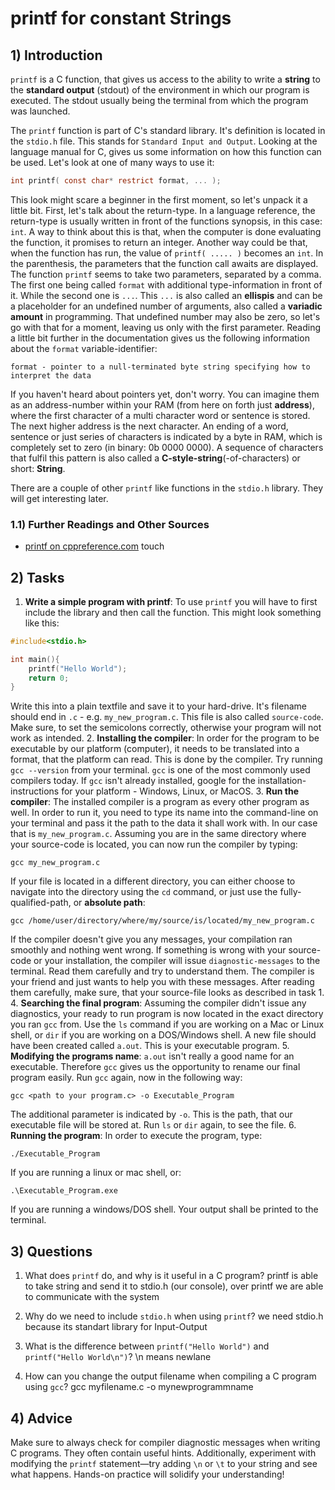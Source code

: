 <!---
{
  "id": "a2596a91-c7de-477a-bfbb-b08867f1aa89",
  "depends_on": [],
  "author": "Stephan Bökelmann",
  "first_used": "2025-03-20",
  "keywords": ["learning", "exercises", "education", "practice", "C", "printf"]
}
--->

# printf for constant Strings

## 1) Introduction
`printf` is a C function, that gives us access to the ability to write a **string** to the **standard output** (stdout) of the environment in which our program is executed.
The stdout usually being the terminal from which the program was launched.

The `printf` function is part of C's standard library.
It's definition is located in the `stdio.h` file. 
This stands for `Standard Input and Output`.
Looking at the language manual for C, gives us some information on how this function can be used. 
Let's look at one of many ways to use it:
```C
int printf( const char* restrict format, ... );
```
This look might scare a beginner in the first moment, so let's unpack it a little bit.
First, let's talk about the return-type. 
In a language reference, the return-type is usually written in front of the functions synopsis, in this case: `int`.
A way to think about this is that, when the computer is done evaluating the function, it promises to return an integer. 
Another way could be that, when the function has run, the value of `printf( ..... )` becomes an `int`.
In the parenthesis, the parameters that the function call awaits are displayed. 
The function `printf` seems to take two parameters, separated by a comma. 
The first one being called `format` with additional type-information in front of it. 
While the second one is `...`. 
This `...` is also called an __ellispis__ and can be a placeholder for an undefined number of arguments, also called a __variadic amount__ in programming. 
That undefined number may also be zero, so let's go with that for a moment, leaving us only with the first parameter.
Reading a little bit further in the documentation gives us the following information about the `format` variable-identifier:
```
format - pointer to a null-terminated byte string specifying how to interpret the data
```
If you haven't heard about pointers yet, don't worry. 
You can imagine them as an address-number within your RAM (from here on forth just **address**), where the first character of a multi character word or sentence is stored.
The next higher address is the next character. 
An ending of a word, sentence or just series of characters is indicated by a byte in RAM, which is completely set to zero (in binary: 0b 0000 0000).
A sequence of characters that fulfil this pattern is also called a __C-style-string__(-of-characters) or short: **String**.

There are a couple of other `printf` like functions in the `stdio.h` library. 
They will get interesting later.

### 1.1) Further Readings and Other Sources
- [printf on cppreference.com](https://en.cppreference.com/w/c/io/fprintf)
touch 
## 2) Tasks
1. **Write a simple program with printf**: To use `printf` you will have to first include the library and then call the function. This might look something like this:
```C
#include<stdio.h>

int main(){
    printf("Hello World");
    return 0;
}
```
Write this into a plain textfile and save it to your hard-drive. 
It's filename should end in `.c` - e.g. `my_new_program.c`.
This file is also called `source-code`.
Make sure, to set the semicolons correctly, otherwise your program will not work as intended.
2. **Installing the compiler**: In order for the program to be executable by our platform (computer), it needs to be translated into a format, that the platform can read.
This is done by the compiler. 
Try running `gcc --version` from your terminal. 
`gcc` is one of the most commonly used compilers today. 
If `gcc` isn't already installed, google for the installation-instructions for your platform - Windows, Linux, or MacOS.
3. **Run the compiler**: The installed compiler is a program as every other program as well. In order to run it, you need to type its name into the command-line on your terminal and pass it the path to the data it shall work with. In our case that is `my_new_program.c`. 
Assuming you are in the same directory where your source-code is located, you can now run the compiler by typing:
```shell
gcc my_new_program.c
```
If your file is located in a different directory, you can either choose to navigate into the directory using the `cd` command, or just use the fully-qualified-path, or __absolute path__:
```shell
gcc /home/user/directory/where/my/source/is/located/my_new_program.c
```
If the compiler doesn't give you any messages, your compilation ran smoothly and nothing went wrong. 
If something is wrong with your source-code or your installation, the compiler will issue `diagnostic-messages` to the terminal. 
Read them carefully and try to understand them. 
The compiler is your friend and just wants to help you with these messages. 
After reading them carefully, make sure, that your source-file looks as described in task 1.
4. **Searching the final program**: Assuming the compiler didn't issue any diagnostics, your ready to run program is now located in the exact directory you ran `gcc` from.
Use the `ls` command if you are working on a Mac or Linux shell, or `dir` if you are working on a DOS/Windows shell.
A new file should have been created called `a.out`. 
This is your executable program.
5. **Modifying the programs name**: `a.out` isn't really a good name for an executable. Therefore `gcc` gives us the opportunity to rename our final program easily.
Run `gcc` again, now in the following way:
```shell
gcc <path to your program.c> -o Executable_Program
```
The additional parameter is indicated by `-o`. 
This is the path, that our executable file will be stored at. 
Run `ls` or `dir` again, to see the file.
6. **Running the program**: In order to execute the program, type:
```shell
./Executable_Program
```
If you are running a linux or mac shell, or:
```dos
.\Executable_Program.exe
```
If you are running a windows/DOS shell.
Your output shall be printed to the terminal.

## 3) Questions

1. What does `printf` do, and why is it useful in a C program?
   printf is able to take string and send it to stdio.h (our console), over printf we are able to communicate with the system
3. Why do we need to include `stdio.h` when using `printf`?
   we need stdio.h because its standart library for Input-Output
   
5. What is the difference between `printf("Hello World")` and `printf("Hello World\n")`?
   \n means newlane
7. How can you change the output filename when compiling a C program using `gcc`?
  gcc myfilename.c -o mynewprogrammname
## 4) Advice

Make sure to always check for compiler diagnostic messages when writing C programs. They often contain useful hints. Additionally, experiment with modifying the `printf` statement—try adding `\n` or `\t` to your string and see what happens. Hands-on practice will solidify your understanding!



